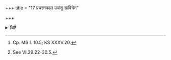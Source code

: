 +++
title = "17 प्रचरणकाल उपांशु सावित्रेण"

+++

<details><summary>थिते</summary>

17. At the time of the performance of (the main offering) having performed the offering to Savitr̥ in an inaudible manner,[^1] (the Adhvaryu) should offer (the sacrificial bread) prepared one potsherd in the manner (described) earlier.[^2]  


[^1]: Cp. MS I. 10.5; KS XXXV.20.  


[^2]: See VI.29.22-30.5.
</details>
